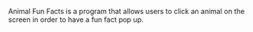 Animal Fun Facts is a program that allows users to click an animal on the screen in order to have a fun fact pop up.
